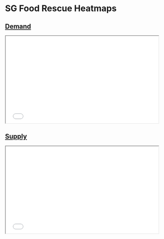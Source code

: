 # SG Food Rescue Heatmaps

## [Demand](./demand.html)

<iframe style="width: 100%; height: 30vw" src="./demand.html"></iframe>

## [Supply](./supply.html)

<iframe style="width: 100%; height: 30vw" src="./supply.html"></iframe>
